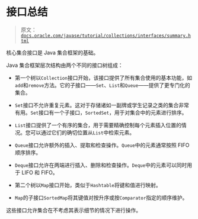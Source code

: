 # 接口总结

> 原文：[`docs.oracle.com/javase/tutorial/collections/interfaces/summary.html`](https://docs.oracle.com/javase/tutorial/collections/interfaces/summary.html)

核心集合接口是 Java 集合框架的基础。

Java 集合框架层次结构由两个不同的接口树组成：

+   第一个树以`Collection`接口开始，该接口提供了所有集合使用的基本功能，如`add`和`remove`方法。它的子接口——`Set`、`List`和`Queue`——提供了更专门化的集合。

+   `Set`接口不允许重复元素。这对于存储诸如一副牌或学生记录之类的集合非常有用。`Set`接口有一个子接口，`SortedSet`，用于对集合中的元素进行排序。

+   `List`接口提供了一个有序的集合，用于需要精确控制每个元素插入位置的情况。您可以通过它们的确切位置从`List`中检索元素。

+   `Queue`接口允许额外的插入、提取和检查操作。`Queue`中的元素通常按照 FIFO 顺序排序。

+   `Deque`接口允许在两端进行插入、删除和检查操作。`Deque`中的元素可以同时用于 LIFO 和 FIFO。

+   第二个树以`Map`接口开始，类似于`Hashtable`将键和值进行映射。

+   `Map`的子接口`SortedMap`将其键值对按升序或按`Comparator`指定的顺序维护。

这些接口允许集合在不考虑其表示细节的情况下进行操作。
